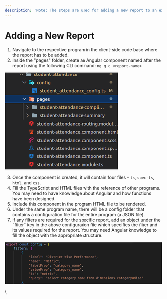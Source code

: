 ```yaml
---
description: 'Note: The steps are used for adding a new report to an existing program'
---
```


# Adding a New Report

1. Navigate to the respective program in the client-side code base where the report has to be added.
2. Inside the "pages" folder, create an Angular component named after the report using the following CLI command: `ng g c <report-name>`

<img src="../.gitbook/assets/image (34).png" alt="" data-size="original">

3. Once the component is created, it will contain four files - `ts`, `spec-ts`, `html`, and `css`.
4. Fill the TypeScript and HTML files with the reference of other programs. You may need to have knowledge about Angular and how functions have been designed.
5. Include this component in the program HTML file to be rendered.
6. Under the same program name, there will be a config folder that contains a configuration file for the entire program (a JSON file).
7. If any filters are required for the specific report, add an object under the "filter" key in the above configuration file which specifies the filter and its values required for the report. You may need Angular knowledge to fill the object with the appropriate structure.

![](<../.gitbook/assets/image (35).png>)

\
